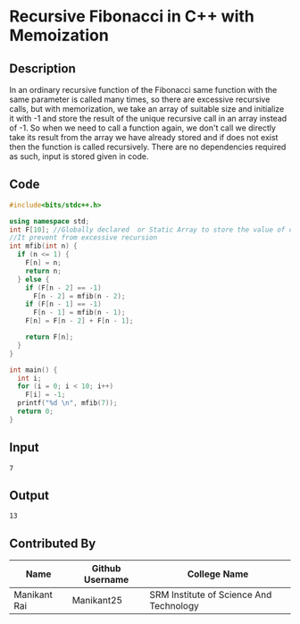 # Recursive Fibonacci in C++ with Memoization

## Description
In an ordinary recursive function of the Fibonacci same function with the same parameter is called many times, so there are excessive recursive calls, but with memorization, we take an array of suitable size and initialize it with -1 and store the result of the unique recursive call in an array instead of -1. So when we need to call a function again, we don't call we directly take its result from the array we have already stored and if does not exist then the function is called recursively.
There are no dependencies required as such, input is stored given in code.

## Code
```C++
#include<bits/stdc++.h>

using namespace std;
int F[10]; //Globally declared  or Static Array to store the value of called function
//It prevent from excessive recursion
int mfib(int n) {
  if (n <= 1) {
    F[n] = n;
    return n;
  } else {
    if (F[n - 2] == -1)
      F[n - 2] = mfib(n - 2);
    if (F[n - 1] == -1)
      F[n - 1] = mfib(n - 1);
    F[n] = F[n - 2] + F[n - 1];

    return F[n];
  }
}

int main() {
  int i;
  for (i = 0; i < 10; i++)
    F[i] = -1;
  printf("%d \n", mfib(7));
  return 0;
}
```


## Input
```7```

## Output
```13```

## Contributed By
|Name|Github Username|College Name|
|---|---|---|
|Manikant Rai|Manikant25|SRM Institute of Science And Technology|

